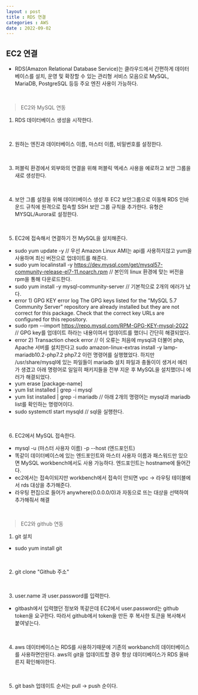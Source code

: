 ```yaml
---
layout : post
title : RDS 연결
categories : AWS
date : 2022-09-02
---
```


## EC2 연결

* RDS(Amazon Relational Database Service)는 클라우드에서 간편하게 데이터베이스를 설치, 운영 및 확장할 수 있는 관리형 서비스 모음으로 MySQL, MariaDB, PostgreSQL 등등 주요 엔진 사용이 가능하다.

<br>

> EC2와 MySQL 연동

1. RDS 데이터베이스 생성을 시작한다.

<br>

2. 원하는 엔진과 데이터베이스 이름, 마스터 이름, 비밀번호를 설정한다.

<br>

3. 퍼블릭 환경에서 외부와의 연결을 위해 퍼블릭 엑세스 사용을 예로하고  보안 그룹을 새로 생성한다.

<br>

4. 보안 그룹 설정을 위해 데이터베이스 생성 후 EC2 보안그룹으로 이동해 RDS 인바운드 규칙에 원격으로 접속할
SSH 보안 그룹 규칙을 추가한다. 유형은 MYSQL/Aurora로 설정한다.

<br>

5. EC2에 접속해서 연결하기 전 MySQL을 설치해준다.
 - sudo yum update -y
 // 우선 Amazon Linux AMI는 api를 사용하지않고 yum을 사용하며 최신 버전으로 업데이트를 해준다.
 - sudo yum localinstall -y https://dev.mysql.com/get/mysql57-community-release-el7-11.noarch.rpm
 // 본인의 linux 환경에 맞는 버전을 rpm을 통해 다운로드한다.
 - sudo yum install -y mysql-community-server
 // 기본적으로 2개의 에러가 났다.
 - error 1) GPG KEY error log
The GPG keys listed for the "MySQL 5.7 Community Server" repository are already installed but they are not correct for this package.
Check that the correct key URLs are configured for this repository.
 - sudo rpm --import https://repo.mysql.com/RPM-GPG-KEY-mysql-2022
 // GPG key를 업데이트 하라는 내용이여서 업데이트를 했더니 간단히 해결되었다.
 - error 2) Transaction check error
 // 이 오류는 처음에 mysql과 더불어 php, Apache 서버를 설치한다고 sudo amazon-linux-extras install -y lamp-mariadb10.2-php7.2 php7.2 이런 명령어를 실행했었다. 하지만 /usr/share/mysql에 있는 파일들이 mariadb 설치 파일과 충돌이이 생겨서 에러가 생겼고 아래 명령어로 일일히 패키지들을 전부 지운 후 MySQL을 설치했더니 에러가 해결되었다.
 - yum erase [package-name]
 - yum list installed | grep -i mysql
 - yum list installed | grep -i mariadb
 // 아래 2개의 명령어는 mysql과 mariadb list를 확인하는 명령어이다.
 - sudo systemctl start mysqld
 // sql을 실행한다.

<br>

6. EC2에서 MySQL 접속한다.
 - mysql -u (마스터 사용자 이름) -p --host (엔드포인트)
 - 똑같이 데이터베이스에 있는 엔드포인트와 마스터 사용자 이름과 패스워드만 있으면 MySQL workbench에서도 사용 가능하다. 엔드포인트는 hostname에 들어간다.
 - ec2에서는 접속이되지만 workbench에서 접속이 안되면 vpc -> 라우팅 테이블에서 rds 대상을 추가해준다.
 - 라우팅 편집으로 들어가 anywhere(0.0.0.0/0)과 자동으로 뜨는 대상을 선택하여 추가해줘서 해결

 <br>

> EC2와 github 연동

1. git 설치
 - sudo yum install git

 <br>

2. git clone "Github 주소"

<br>

3. user.name 과 user.password를 입력한다.
 - gitbash에서 입력했던 정보와 똑같은데 EC2에서 user.password는 github token을 요구한다. 따라서 github에서 token을 만든 후 복사한 토큰을 복사해서 붙여넣는다.

 <br>

4. aws 데이터베이스는 RDS를 사용하기때문에 기존의 workbanch의 데이터베이스를 사용하면안된다. aws의 git을 업데이트할 경우 항상 데이터베이스가 RDS 올바른지 확인해야한다.

<br>

5. git bash 업데이트 순서는 pull -> push 순이다.